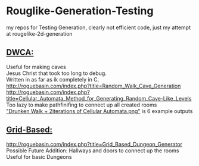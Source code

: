 # Rouglike-Generation-Testing
my repos for Testing Generation, clearly not efficient code, just my attempt at rougelike-2d-generation

## [DWCA:](https://github.com/Mehr1us/Rouglike-Generation-Testing/blob/main/DWCA.cpp)  
Useful for making caves  
Jesus Christ that took too long to debug.  
Written in as far as ik completely in C.  
http://roguebasin.com/index.php?title=Random_Walk_Cave_Generation  
http://roguebasin.com/index.php?title=Cellular_Automata_Method_for_Generating_Random_Cave-Like_Levels  
Too lazy to make pathfinifing to connect up all created rooms  
["Drunken Walk + 2iterations of Cellular Automata.png"](https://github.com/Mehr1us/Rouglike-Generation-Testing/blob/main/Drunken%20Walk%20%2B%202iterations%20of%20Cellular%20Automata.png) is 6 example outputs  

## [Grid-Based:](https://github.com/Mehr1us/Rouglike-Generation-Testing/blob/main/Grid.cpp)  
http://roguebasin.com/index.php?title=Grid_Based_Dungeon_Generator  
Possible Future Addition: Hallways and doors to connect up the rooms  
Useful for basic Dungeons  
